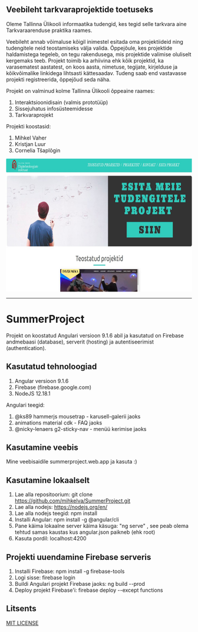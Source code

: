 ## Veebileht tarkvaraprojektide toetuseks

Oleme Tallinna Ülikooli informaatika tudengid, kes tegid selle tarkvara aine Tarkvaraarenduse praktika raames.

Veebileht annab võimaluse kõigil inimestel esitada oma projektiideid ning tudengitele neid teostamiseks välja valida. Õppejõule, kes projektide haldamistega tegeleb, on tegu rakendusega, mis projektide valimise oluliselt kergemaks teeb. Projekt toimib ka arhiivina ehk kõik projektid, ka varasematest aastatest, on koos aasta, nimetuse, tegijate, kirjelduse ja kõikvõimalike linkidega lihtsasti kättesaadav. Tudeng saab end vastavasse projekti registreerida, õppejõud seda näha.

Projekt on valminud kolme Tallinna Ülikooli õppeaine raames:
1. Interaktsioonidisain (valmis prototüüp)
2. Sissejuhatus infosüsteemidesse
3. Tarkvaraprojekt

Projekti koostasid:
1. Mihkel Vaher
2. Kristjan Luur
3. Cornelia Tšaplõgin


<img src="./pilt.JPG" alt="pilt" width="800" height="360">

----------------------------------------------------------------------------------------------------------------

# SummerProject

Projekt on koostatud Angulari versioon 9.1.6 abil ja kasutatud on Firebase andmebaasi (database), serverit (hosting) ja autentiseerimist (authentication).

## Kasutatud tehnoloogiad

1. Angular versioon 9.1.6
2. Firebase (firebase.google.com)
3. NodeJS 12.18.1

Angulari teegid:
1. @ks89 hammerjs mousetrap - karusell-galerii jaoks
2. animations material cdk - FAQ jaoks
3. @nicky-lenaers g2-sticky-nav - menüü kerimise jaoks

## Kasutamine veebis

Mine veebisaidile summerproject.web.app ja kasuta :)

## Kasutamine lokaalselt

1. Lae alla repositoorium: git clone https://github.com/mihkelva/SummerProject.git
2. Lae alla nodejs: https://nodejs.org/en/
3. Lae alla nodejs teegid: npm install
4. Installi Angular: npm install -g @angular/cli
5. Pane käima lokaalne server käima käsuga: "ng serve" , see peab olema tehtud samas kaustas kus angular.json paikneb (ehk root)
6. Kasuta pordil: localhost:4200

## Projekti uuendamine Firebase serveris

1. Installi Firebase: npm install -g firebase-tools
2. Logi sisse: firebase login
3. Buildi Angulari projekt Firebase jaoks: ng build --prod
4. Deploy projekt Firebase'i: firebase deploy --except functions

## Litsents

<a href="./LICENSE.txt">MIT LICENSE</a>
